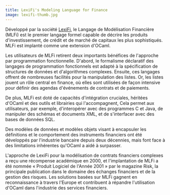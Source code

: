 ```yaml
---
title: LexiFi's Modeling Language for Finance
image: lexifi-thumb.jpg
---
```


Développé par la société [LexiFi](http://www.lexifi.com/), le Langage de Modélisation Financière (MLFi) est le premier langage formel capable de décrire les produits d'investissement, de crédit et de marché de capitaux les plus sophistiqués. MLFi est implanté comme une extension d'OCaml.

Les utilisateurs de MLFi retirent deux importants bénéfices de l'approche par programmation fonctionnelle. D'abord, le formalisme déclaratif des langages de programmation fonctionnels est adapté à la spécification de structures de données et d'algorithmes complexes. Ensuite, ces langages offrent de nombreuses facilités pour la manipulation des listes. Or, les listes jouent un rôle central en finance, où elles sont utilisées de façon intensive pour définir des agendas d'événements de contrats et de paiements.

De plus, MLFi est doté de capacités d'intégration cruciales, héritées d'OCaml et des outils et librairies qui l'accompagnent, Cela permet aux utilisateurs, par exemple, d'interopérer avec des programmes C et Java, de manipuler des schémas et documents XML, et de s'interfacer avec des bases de données SQL.

Des modèles de données et modèles objets visant à encapsuler les définitions et le comportement des instruments financiers ont été développés par l'industrie bancaire depuis deux décennies, mais font face à des limitations inhérentes qu'OCaml a aidé à surpasser.

L'approche de LexiFi pour la modélisation de contrats financiers complexes a reçu une récompense académique en 2000, et l'implantation de MLFi a été nommée « Produit Logiciel de l'Année 2001 » par le magazine Risk, la principale publication dans le domaine des échanges financiers et de la gestion des risques. Les solutions basées sur MLFi gagnent en reconnaissance à travers l'Europe et contribuent à répandre l'utilisation d'OCaml dans l'industrie des services financiers.
